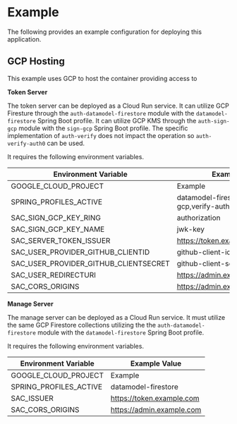 # Example

The following provides an example configuration for deploying this application.

## GCP Hosting

This example uses GCP to host the container providing access to

**Token Server**

The token server can be deployed as a Cloud Run service.
It can utilize GCP Firesture through the `auth-datamodel-firestore` module with the `datamodel-firestore` Spring Boot profile.
It can utilize GCP KMS through the `auth-sign-gcp` module with the `sign-gcp` Spring Boot profile.
The specific implementation of `auth-verify` does not impact the operation so `auth-verify-auth0` can be used.

It requires the following environment variables.

| Environment Variable                  | Example Value                             |
| ------------------------------------- | ----------------------------------------- |
| GOOGLE_CLOUD_PROJECT                  | Example                                   |
| SPRING_PROFILES_ACTIVE                | datamodel-firestore,sign-gcp,verify-auth0 |
| SAC_SIGN_GCP_KEY_RING                 | authorization                             |
| SAC_SIGN_GCP_KEY_NAME                 | jwk-key                                   |
| SAC_SERVER_TOKEN_ISSUER               | https://token.example.com                 |
| SAC_USER_PROVIDER_GITHUB_CLIENTID     | github-client-id                          |
| SAC_USER_PROVIDER_GITHUB_CLIENTSECRET | github-client-secret                      |
| SAC_USER_REDIRECTURI                  | https://admin.example.com/callback        |
| SAC_CORS_ORIGINS                      | https://admin.example.com                 |

**Manage Server**

The manage server can be deployed as a Cloud Run service.
It must utilize the same GCP Firestore collections utilizing the the `auth-datamodel-firestore` module with the `datamodel-firestore` Spring Boot profile.

It requires the following environment variables.

| Environment Variable   | Example Value             |
| ---------------------- | ------------------------- |
| GOOGLE_CLOUD_PROJECT   | Example                   |
| SPRING_PROFILES_ACTIVE | datamodel-firestore       |
| SAC_ISSUER             | https://token.example.com |
| SAC_CORS_ORIGINS       | https://admin.example.com |
